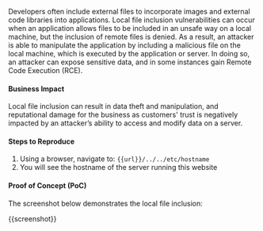 Developers often include external files to incorporate images and external code libraries into applications. Local file inclusion vulnerabilities can occur when an application allows files to be included in an unsafe way on a local machine, but the inclusion of remote files is denied. As a result, an attacker is able to manipulate the application by including a malicious file on the local machine, which is executed by the application or server. In doing so, an attacker can expose sensitive data, and in some instances gain Remote Code Execution (RCE).

#### Business Impact

Local file inclusion can result in data theft and manipulation, and reputational damage for the business as customers' trust is negatively impacted by an attacker’s ability to access and modify data on a server.

#### Steps to Reproduce

1. Using a browser, navigate to: `{{url}}/../../etc/hostname`
1. You will see the hostname of the server running this website

#### Proof of Concept (PoC)

The screenshot below demonstrates the local file inclusion:

{{screenshot}}
